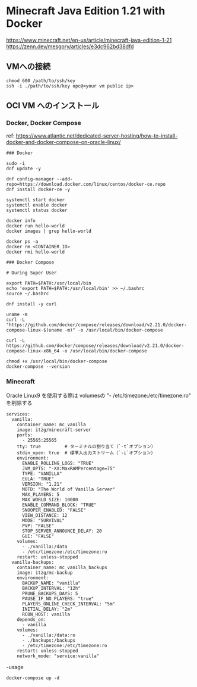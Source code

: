 # Minecraft Java Edition 1.21 with Docker
https://www.minecraft.net/en-us/article/minecraft-java-edition-1-21
https://zenn.dev/mesgory/articles/e3dc962bd38dfd

## VMへの接続

```
chmod 600 /path/to/ssh/key
ssh -i ./path/to/ssh/key opc@<your vm public ip>
```

## OCI VM へのインストール

### Docker, Docker Compose
ref: https://www.atlantic.net/dedicated-server-hosting/how-to-install-docker-and-docker-compose-on-oracle-linux/

```
### Docker

sudo -i
dnf update -y

dnf config-manager --add-repo=https://download.docker.com/linux/centos/docker-ce.repo
dnf install docker-ce -y

systemctl start docker
systemctl enable docker
systemctl status docker

docker info
docker run hello-world
docker images | grep hello-world

docker ps -a
docker rm <CONTAINER ID>
docker rmi hello-world
```

```
### Docker Compose

# During Super User

export PATH=$PATH:/usr/local/bin
echo 'export PATH=$PATH:/usr/local/bin' >> ~/.bashrc
source ~/.bashrc

dnf install -y curl

uname -m
curl -L "https://github.com/docker/compose/releases/download/v2.21.0/docker-compose-linux-$(uname -m)" -o /usr/local/bin/docker-compose

curl -L https://github.com/docker/compose/releases/download/v2.21.0/docker-compose-linux-x86_64 -o /usr/local/bin/docker-compose

chmod +x /usr/local/bin/docker-compose
docker-compose --version
```

### Minecraft

Oracle Linux9 を使用する際は volumesの "- /etc/timezone:/etc/timezone:ro" を削除する

```
services:
  vanilla:
    container_name: mc_vanilla
    image: itzg/minecraft-server
    ports:
      - 25565:25565
    tty: true         # ターミナルの割り当て（`-t`オプション）
    stdin_open: true  # 標準入出力ストリーム（`-i`オプション）
    environment:
      ENABLE_ROLLING_LOGS: "TRUE"
      JVM_OPTS: "-XX:MaxRAMPercentage=75"
      TYPE: "VANILLA"
      EULA: "TRUE"
      VERSION: "1.21"
      MOTD: "The World of Vanilla Server"
      MAX_PLAYERS: 5
      MAX_WORLD_SIZE: 10000
      ENABLE_COMMAND_BLOCK: "TRUE"
      SNOOPER_ENABLED: "FALSE"
      VIEW_DISTANCE: 12
      MODE: "SURVIVAL"
      PVP: "FALSE"
      STOP_SERVER_ANNOUNCE_DELAY: 20
      GUI: "FALSE"
    volumes:
      - ./vanilla:/data
      - /etc/timezone:/etc/timezone:ro
    restart: unless-stopped
  vanilla-backups:
    container_name: mc_vanilla_backups
    image: itzg/mc-backup
    environment:
      BACKUP_NAME: "vanilla"
      BACKUP_INTERVAL: "12h"
      PRUNE_BACKUPS_DAYS: 5
      PAUSE_IF_NO_PLAYERS: "true"
      PLAYERS_ONLINE_CHECK_INTERVAL: "5m"
      INITIAL_DELAY: "2m"
      RCON_HOST: vanilla
    depends_on:
      - vanilla
    volumes:
      - ./vanilla:/data:ro
      - ./backups:/backups
      - /etc/timezone:/etc/timezone:ro
    restart: unless-stopped
    network_mode: "service:vanilla"
```

-usage

```
docker-compose up -d
```